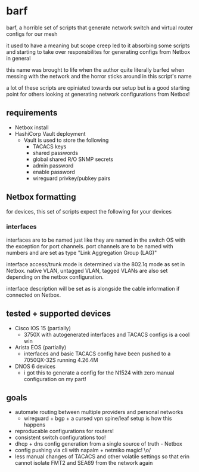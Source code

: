 # barf

barf, a horrible set of scripts that generate network switch and virtual router configs for our mesh

it used to have a meaning but scope creep led to it absorbing some scripts and starting to take over responsbilites for generating configs from Netbox in general

this name was brought to life when the author quite literally barfed when messing with the network and the horror sticks around in this script's name

a lot of these scripts are opiniated towards our setup but is a good starting point for others looking at generating network configurations from Netbox!

## requirements

* Netbox install
* HashiCorp Vault deployment
  * Vault is used to store the following
    * TACACS keys
    * shared passwords
    * global shared R/O SNMP secrets
    * admin password
    * enable password
    * wireguard privkey/pubkey pairs

## Netbox formatting

for devices, this set of scripts expect the following for your devices

### interfaces

interfaces are to be named just like they are named in the switch OS with the exception for port channels. port channels are to be named with numbers and are set as type "Link Aggregation Group (LAG)"

interface access/trunk mode is determined via the 802.1q mode as set in Netbox. native VLAN, untagged VLAN, tagged VLANs are also set depending on the netbox configuration.

interface description will be set as is alongside the cable information if connected on Netbox.

## tested + supported devices

* Cisco IOS 15 (partially)
  * 3750X with autogenerated interfaces and TACACS configs is a cool win
* Arista EOS (partially)
  * interfaces and basic TACACS config have been pushed to a 7050QX-32S running 4.26.4M
* DNOS 6 devices
  * i got this to generate a config for the N1524 with zero manual configuration on my part!

## goals

* automate routing between multiple providers and personal networks
  * wireguard + bgp + a cursed vpn spine/leaf setup is how this happens
* reproducable configurations for routers!
* consistent switch configurations too!
* dhcp + dns config generation from a single source of truth - Netbox
* config pushing via cli with napalm + netmiko magic! \o/
* less manual changes of TACACS and other volatile settings so that erin cannot isolate FMT2 and SEA69 from the network again
